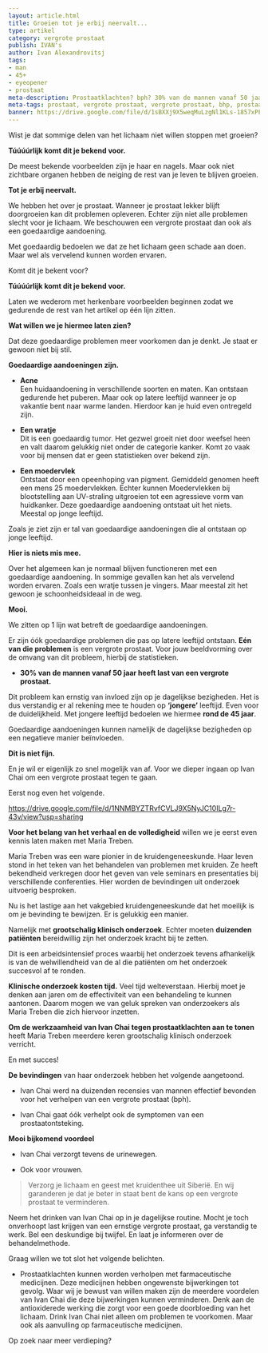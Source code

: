 ```yaml
---
layout: article.html
title: Groeien tot je erbij neervalt...
type: artikel
category: vergrote prostaat
publish: IVAN's
author: Ivan Alexandrovitsj
tags:
- man
- 45+
- eyeopener
- prostaat
meta-description: Prostaatklachten? bph? 30% van de mannen vanaf 50 jaar heeft last van een vergrote prostaat. Ook wel bekend als benigne prostaat hyperplasie. Benieuwd naar de inzichten? 
meta-tags: prostaat, vergrote prostaat, vergrote prostaat, bhp, prostaat vergroot, benigne prostaat hyperplasie, maria treben, urineverlies
banner: https://drive.google.com/file/d/1sBXXj9X5weqMuLzgNl1KLs-1857xPFTk/view?usp=sharing
---
```


Wist je dat sommige delen van het lichaam niet willen stoppen met groeien?

**Túúúúrlijk komt dit je bekend voor.**

De meest bekende voorbeelden zijn je haar en nagels. Maar ook niet zichtbare organen hebben de neiging de rest van je leven te blijven groeien. 

**Tot je erbij neervalt.**

We hebben het over je prostaat. Wanneer je prostaat lekker blijft doorgroeien kan dit problemen opleveren. Echter zijn niet alle problemen slecht voor je lichaam. We beschouwen een vergrote prostaat dan ook als een goedaardige aandoening. 

Met goedaardig bedoelen we dat ze het lichaam geen schade aan doen. Maar wel als vervelend kunnen worden ervaren.

Komt dit je bekent voor?

**Túúúúrlijk komt dit je bekend voor.**

Laten we wederom met herkenbare voorbeelden beginnen zodat we gedurende de rest van het artikel op één lijn zitten. 

**Wat willen we je hiermee laten zien?** 

Dat deze goedaardige problemen meer voorkomen dan je denkt. Je staat er gewoon niet bij stil.

**Goedaardige aandoeningen zijn.**

* **Acne** <br>
Een huidaandoening in verschillende soorten en maten. Kan ontstaan gedurende het puberen. Maar ook op latere leeftijd wanneer je op vakantie bent naar warme landen. Hierdoor kan je huid even ontregeld zijn.

* **Een wratje** <br>
Dit is een goedaardig tumor. Het gezwel groeit niet door weefsel heen en valt daarom gelukkig niet onder de categorie kanker. Komt zo vaak voor bij mensen dat er geen statistieken over bekend zijn.

* **Een moedervlek**  <br>
Ontstaat door een opeenhoping van pigment. Gemiddeld genomen heeft een mens 25 moedervlekken. Echter kunnen Moedervlekken bij blootstelling aan UV-straling uitgroeien tot een agressieve vorm van huidkanker. Deze goedaardige aandoening ontstaat uit het niets.
Meestal op jonge leeftijd.

Zoals je ziet zijn er tal van goedaardige aandoeningen die al ontstaan op jonge leeftijd. 

**Hier is niets mis mee.**

Over het algemeen kan je normaal blijven functioneren met een goedaardige aandoening. In sommige gevallen kan het als vervelend worden ervaren. Zoals een wratje tussen je vingers. Maar meestal zit het gewoon je schoonheidsideaal in de weg.

**Mooi.**

We zitten op 1 lijn wat betreft de goedaardige aandoeningen. 

Er zijn óók goedaardige problemen die pas op latere leeftijd ontstaan. **Eén van die problemen** is een vergrote prostaat. Voor jouw beeldvorming over de omvang van dit probleem, hierbij de statistieken.

* **30% van de mannen vanaf 50 jaar heeft last van een vergrote prostaat.**

Dit probleem kan ernstig van invloed zijn op je dagelijkse bezigheden. Het is dus verstandig er al rekening mee te houden op **‘jongere’** leeftijd. Even voor de duidelijkheid. Met jongere leeftijd bedoelen we hiermee **rond de 45 jaar**.

Goedaardige aandoeningen kunnen namelijk de dagelijkse bezigheden op een negatieve manier beïnvloeden.

**Dit is niet fijn.**

En je wil er eigenlijk zo snel mogelijk van af. Voor we dieper ingaan op Ivan Chai om een vergrote prostaat tegen te gaan.

Eerst nog even het volgende.

https://drive.google.com/file/d/1NNMBYZTRvfCVLJ9X5NyJC10ILg7r-43v/view?usp=sharing

**Voor het belang van het verhaal en de volledigheid** willen we je eerst even kennis laten maken met Maria Treben. 

Maria Treben was een ware pionier in de kruidengeneeskunde. Haar leven stond in het teken van het behandelen van problemen met kruiden. Ze heeft bekendheid verkregen door het geven van vele seminars en presentaties bij verschillende conferenties. Hier worden de bevindingen uit onderzoek uitvoerig besproken.

Nu is het lastige aan het vakgebied kruidengeneeskunde dat het moeilijk is om je bevinding te bewijzen. Er is gelukkig een manier.

Namelijk met **grootschalig klinisch onderzoek**. Echter moeten **duizenden patiënten** bereidwillig zijn het onderzoek kracht bij te zetten. 

Dit is een arbeidsintensief proces waarbij het onderzoek tevens afhankelijk is van de welwillendheid van de al die patiënten om het onderzoek succesvol af te ronden.

**Klinische onderzoek kosten tijd.** Veel tijd welteverstaan. Hierbij moet je denken aan jaren om de effectiviteit van een behandeling te kunnen aantonen. Daarom mogen we van geluk spreken van onderzoekers als Maria Treben die zich hiervoor inzetten.

**Om de werkzaamheid van Ivan Chai tegen prostaatklachten aan te tonen** heeft Maria Treben meerdere keren grootschalig klinisch onderzoek verricht.

En met succes!

**De bevindingen** van haar onderzoek hebben het volgende aangetoond.
* Ivan Chai werd na duizenden recensies van mannen effectief bevonden voor het verhelpen van een vergrote prostaat (bph).

* Ivan Chai gaat óók verhelpt ook de symptomen van een prostaatontsteking.

**Mooi bijkomend voordeel**
* Ivan Chai verzorgt tevens de urinewegen.

* Ook voor vrouwen.

> Verzorg je lichaam en geest met kruidenthee uit Siberië. En wij garanderen je dat je beter in staat bent de kans op een vergrote prostaat te verminderen.

Neem het drinken van Ivan Chai op in je dagelijkse routine. Mocht je toch onverhoopt last krijgen van een ernstige vergrote prostaat, ga verstandig te werk. Bel een deskundige bij twijfel. En laat je informeren over de behandelmethode.

Graag willen we tot slot het volgende belichten.
* Prostaatklachten kunnen worden verholpen met farmaceutische medicijnen. Deze medicijnen hebben ongewenste bijwerkingen tot gevolg. Waar wij je bewust van willen maken zijn de meerdere voordelen van Ivan Chai die deze bijwerkingen kunnen verminderen. Denk aan de antioxiderede werking die zorgt voor een goede doorbloeding van het lichaam. Drink Ivan Chai niet alleen om problemen te voorkomen. Maar ook als aanvulling op farmaceutische medicijnen.

Op zoek naar meer verdieping?
